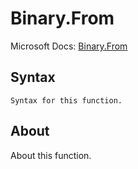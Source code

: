 ---
---

# Binary.From

Microsoft Docs: [Binary.From](https://docs.microsoft.com/en-us/powerquery-m/binary-from)

## Syntax

```
Syntax for this function.
```

## About

About this function.

